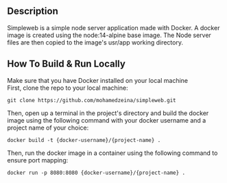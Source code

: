 ## Description
Simpleweb is a simple node server application made with Docker. A docker image is created using the node:14-alpine base image. 
The Node server files are then copied to the image's usr/app working directory. 


## How To Build & Run Locally
Make sure that you have Docker installed on your local machine   
First, clone the repo to your local machine:
```
git clone https://github.com/mohamedzeina/simpleweb.git
```
Then, open up a terminal in the project's directory and build the docker image using the following command with your docker username and a project name of your choice:
```
docker build -t {docker-username}/{project-name} .
```
Then, run the docker image  in a container using the following command to ensure port mapping:
```
docker run -p 8080:8080 {docker-username}/{project-name} .
```



